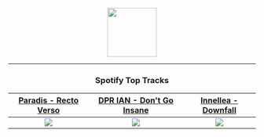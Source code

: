 <p align="center">
  <a href="https://www.tobiasmichael.de">
    <img src="https://tobiasmichael.de/assets/logo.gif" width="100" height="100"/>
  </a>
</p>

---

<h3 align="center">Spotify Top Tracks</h3>

[Paradis - Recto Verso](https://open.spotify.com/track/7B2DS5uAjGp3QB1gSz1XmP)|[DPR IAN - Don't Go Insane](https://open.spotify.com/track/5izX3yhDZHqQFi8p2m6RHi)|[Innellea - Downfall](https://open.spotify.com/track/08fB9YSYCxiIexuoQJc3Jj)
:---:|:----:|:----:
<img src="https://i.scdn.co/image/ab67616d00001e021c8a8c45fe4eeb0b21f461a1"/>|<img src="https://i.scdn.co/image/ab67616d00001e0260c319b60b6a10592213ea77"/>|<img src="https://i.scdn.co/image/ab67616d00001e020bef57b3e272a94c02a9078c"/>